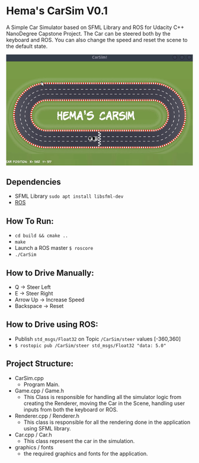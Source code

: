 # Hema's CarSim V0.1
A Simple Car Simulator based on SFML Library and ROS for Udacity C++ NanoDegree Capstone Project. The Car can be steered both by the keyboard and ROS. You can also change the speed and reset the scene to the default state.

![screenshot](Screenshot.gif)

## Dependencies
* SFML Library   `sudo apt install libsfml-dev`
* [ROS](https://ros.org)


## How To Run:
* `cd build && cmake ..`
* `make`
* Launch a ROS master `$ roscore`
* `./CarSim`

## How to Drive Manually:
* Q -> Steer Left
* E -> Steer Right
* Arrow Up -> Increase Speed
* Backspace -> Reset

## How to Drive using ROS:
* Publish `std_msgs/Float32` on Topic `/CarSim/steer` values [-360,360]
* `$ rostopic pub /CarSim/steer std_msgs/Float32 "data: 5.0" `

## Project Structure:
* CarSim.cpp 
    * Program Main.
* Game.cpp / Game.h 
    * This Class is responsible for handling all the simulator logic from creating the Renderer, moving the Car in the Scene, handling user inputs from both the keyboard or ROS.
* Renderer.cpp / Renderer.h
    * This class is responsible for all the rendering done in the application using SFML library.
* Car.cpp / Car.h 
    * This class represent the car in the simulation. 
* graphics / fonts
    * the required graphics and fonts for the application.

